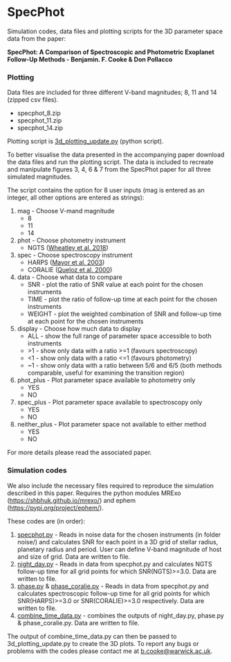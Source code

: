 # SpecPhot

Simulation codes, data files and plotting scripts for the 3D parameter space data from the paper:

**SpecPhot: A Comparison of Spectroscopic and Photometric Exoplanet Follow-Up Methods - Benjamin. F. Cooke & Don Pollacco**

### Plotting
Data files are included for three different V-band magnitudes; 8, 11 and 14 (zipped csv files).
- specphot_8.zip
- specphot_11.zip
- specphot_14.zip

Plotting script is [3d_plotting_update.py](3d_plotting_update.py) (python script).

To better visualise the data presented in the accompanying paper download the data files and run the plotting script. The data is included to recreate and manipulate figures 3, 4, 6 & 7 from the SpecPhot paper for all three simulated magnitudes.

The script contains the option for 8 user inputs (mag is entered as an integer, all other options are entered as strings):
1. mag - Choose V-mand magnitude
   - 8
   - 11
   - 14
2. phot - Choose photometry instrument
   - NGTS ([Wheatley et al. 2018](https://ui.adsabs.harvard.edu/abs/2018MNRAS.475.4476W/abstract))
3. spec - Choose spectroscopy instrument
   - HARPS ([Mayor et al. 2003](https://ui.adsabs.harvard.edu/abs/2003Msngr.114...20M/abstract))
   - CORALIE ([Queloz et al. 2000](https://ui.adsabs.harvard.edu/abs/2000A%26A...354...99Q/abstract))
4. data - Choose what data to compare
   - SNR - plot the ratio of SNR value at each point for the chosen instruments
   - TIME - plot the ratio of follow-up time at each point for the chosen instruments
   - WEIGHT - plot the weighted combination of SNR and follow-up time at each point for the chosen instruments
5. display - Choose how much data to display
   - ALL - show the full range of parameter space accessible to both instruments
   - \>1 - show only data with a ratio >=1 (favours spectroscopy)
   - <1 - show only data with a ratio <=1 (favours photometry)
   - ~1 - show only data with a ratio between 5/6 and 6/5 (both methods comparable, useful for examining the transition region)
6. phot_plus - Plot parameter space available to photometry only
   - YES
   - NO
7. spec_plus - Plot parameter space available to spectroscopy only
   - YES
   - NO
8. neither_plus - Plot parameter space not available to either method
   - YES
   - NO

For more details please read the associated paper.

### Simulation codes
We also include the necessary files required to reproduce the simulation described in this paper. Requires the python modules MRExo (https://shbhuk.github.io/mrexo/) and ephem (https://pypi.org/project/ephem/).

These codes are (in order):

1. [specphot.py](specphot.py) - Reads in noise data for the chosen instruments (in folder noise/) and calculates SNR for each point in a 3D grid of stellar radius, planetary radius and period. User can define V-band magnitude of host and size of grid. Data are written to file.
2. [night_day.py](night_day.py) - Reads in data from specphot.py and calculates NGTS follow-up time for all grid points for which SNR(NGTS)>=3.0. Data are written to file.
3. [phase.py](phase.py) & [phase_coralie.py](phase_coralie.py) - Reads in data from specphot.py and calculates spectroscopic follow-up time for all grid points for which SNR(HARPS)>=3.0 or SNR(CORALIE)>=3.0 respectively. Data are written to file.
4. [combine_time_data.py](combine_time_data.py) - combines the outputs of night_day.py, phase.py & phase_coralie.py. Data are written to file.

The output of combine_time_data.py can then be passed to 3d_plotting_update.py to create the 3D plots.
To report any bugs or problems with the codes please contact me at b.cooke@warwick.ac.uk.
